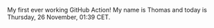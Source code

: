 My first ever working GitHub Action!
My name is Thomas and today is Thursday, 26 November, 01:39 CET. 
